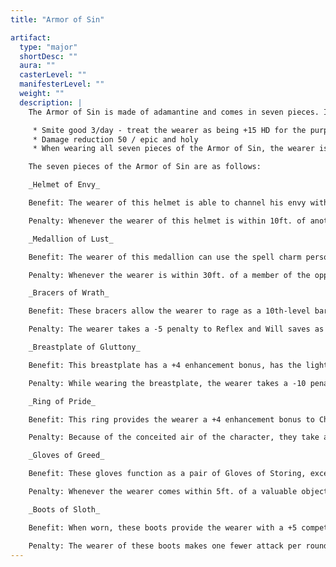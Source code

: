 ```yaml
---
title: "Armor of Sin"

artifact:
  type: "major"
  shortDesc: ""
  aura: ""
  casterLevel: ""
  manifesterLevel: ""
  weight: ""
  description: |
    The Armor of Sin is made of adamantine and comes in seven pieces. If all seven pieces are worn, the wearer takes none of the penalties incurred, but retains all bonuses and also gains the following:

     * Smite good 3/day - treat the wearer as being +15 HD for the purpose of determining the bonus damage dealt.
     * Damage reduction 50 / epic and holy
     * When wearing all seven pieces of the Armor of Sin, the wearer is considered to be wearing full plate instead of breastplate, as noted in the description of the Breastplate of Gluttony.

    The seven pieces of the Armor of Sin are as follows:

    _Helmet of Envy_

    Benefit: The wearer of this helmet is able to channel his envy with devastating results. Twice per day, he can add his intimidate modifier as a luck bonus to a single attack roll and damage. If the attack is still a miss, the bonus damage is considered to be wasted and the attempt is still used. When worn with all six other pieces of the Armor of Sin, this ability can be used five times per day.

    Penalty: Whenever the wearer of this helmet is within 10ft. of another creature possessing a similar, but higher quality, item to anything the wearer possesses, he must make a will save DC 20 or attack the other creature in an attempt to aquire the higher quality item.

    _Medallion of Lust_

    Benefit: The wearer of this medallion can use the spell charm person at will with a save DC of 11 + cha modifier. If worn with all six other pieces of the Armor of Sin, the save DC becomes 21 + cha modifier.

    Penalty: Whenever the wearer is within 30ft. of a member of the opposing gender of their race (or another creature the wearer would find physically attractive), the wearer must succeed on a Will save DC 25 + cha modifier of the person (or creature) in question. Failure on this save means the wearer is considered fascinated until he/she is able to make, and pass, another save attempt. If the wearer passes a save, he/she does not need to make a save to be fascinated by the same creature for 24 hours.

    _Bracers of Wrath_

    Benefit: These bracers allow the wearer to rage as a 10th-level barbarian a number of times per day equal to 1 + Cha modifier (minimum 1/day). When worn with all six other pieces of the Armor of Sin, the rage functions as a 20th-level barbarian.

    Penalty: The wearer takes a -5 penalty to Reflex and Will saves as a result of their blinding rage.

    _Breastplate of Gluttony_

    Benefit: This breastplate has a +4 enhancement bonus, has the light fortification ability, and shields the wearer in a constant unholy ward effect. When worn with all six other pieces of the Armor of Sin, the enhancement bonus increases to +5, light fortification becomes moderate fortification, and the armor also gains the undead controlling ability.

    Penalty: While wearing the breastplate, the wearer takes a -10 penalty on fortitude saving throws vs ingested poisons. In addition, the wearer must succeed a will save DC 15 whenever an enemy falls in battle (DC 20 if the wearer dealt the final blow). Failure on this save compels the wearer to consume a piece of his enemy's flesh in a ritualistic sacrifice. This is a full round action that provokes an attack of opportunity.

    _Ring of Pride_

    Benefit: This ring provides the wearer a +4 enhancement bonus to Charisma. When worn with all six other pieces of the Armor of Sin, this bonus increases to +8.

    Penalty: Because of the conceited air of the character, they take a -5 penalty on diplomacy and sense motive checks when wearing the ring.

    _Gloves of Greed_

    Benefit: These gloves function as a pair of Gloves of Storing, except that they are capable of storing objects up to 50lbs. each. When worn with all six other pieces of the Armor of Sin, the maximum weight of the objects is 75lb. per glove.

    Penalty: Whenever the wearer comes within 5ft. of a valuable object (the object must be able to be stored in one of the gloves), they must make a Will save with the DC being 10 + (gp value of item / 100). A failure on this save means the wearer must attempt to steal the item. They must make a sleight of hand or dexterity check, whichever is higher, and normal rules apply.

    _Boots of Sloth_

    Benefit: When worn, these boots provide the wearer with a +5 competence bonus on balance checks, as well as a +4 bonus to opposed strength checks to avoid being tripped or bull rushed. When worn with all six other pieces of the Armor of Sin, the competence bonus to balance checks increases to +10 and the bonus to strength checks increases to +8.

    Penalty: The wearer of these boots makes one fewer attack per round during a full attack action. This attack must be at the highest attack bonus. For example, a 16th level fighter with a strength of 18 wearing these boots would normally have an attack bonus of +20/+15/+10. Instead, this bonus becomes +15/+10 during a full attack. In addition, the wearer's speed is reduced as if he were wearing heavy armor. This effect reduces the wearer's speed, even if he has another ability (such as a dwarf's stability) that would otherwise prevent his speed from being reduced by heavy armor.
---
```

